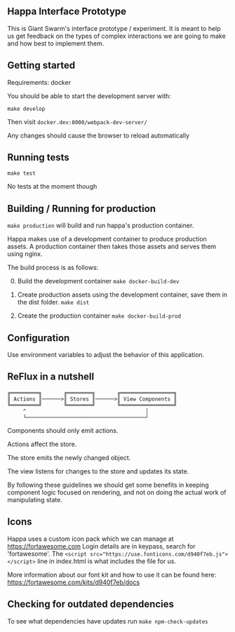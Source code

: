 Happa Interface Prototype
-------------------------

This is Giant Swarm's interface prototype / experiment. It is meant to help us
get feedback on the types of complex interactions we are going to make and how
best to implement them.


Getting started
---------------

Requirements: docker

You should be able to start the development server with:

`make develop`

Then visit `docker.dev:8000/webpack-dev-server/`

Any changes should cause the browser to reload automatically

Running tests
-------------

`make test`

No tests at the moment though

Building / Running for production
----------------------------------

`make production` will build and run happa's production container.

Happa makes use of a development container to produce production assets.
A production container then takes those assets and serves them using nginx.

The build process is as follows:

0. Build the development container `make docker-build-dev`

1. Create production assets using the development container, save them in the
dist folder. `make dist`

2. Create the production container `make docker-build-prod`


Configuration
-------------

Use environment variables to adjust the behavior of this application.


ReFlux in a nutshell
--------------------
```
╔═════════╗       ╔════════╗       ╔═════════════════╗
║ Actions ║──────>║ Stores ║──────>║ View Components ║
╚═════════╝       ╚════════╝       ╚═════════════════╝
     ^                                      │
     └──────────────────────────────────────┘
```
Components should only emit actions.

Actions affect the store.

The store emits the newly changed object.

The view listens for changes to the store and updates its state.

By following these guidelines we should get some benefits in keeping component
logic focused on rendering, and not on doing the actual work of manipulating
state.


Icons
-----

Happa uses a custom icon pack which we can manage at https://fortawesome.com
Login details are in keypass, search for 'fortawesome'.
The `<script src="https://use.fonticons.com/d940f7eb.js"></script>` line in
index.html is what includes the file for us.

More information about our font kit and how to use it can be found here:
https://fortawesome.com/kits/d940f7eb/docs


Checking for outdated dependencies
----------------------------------

To see what dependencies have updates run `make npm-check-updates`